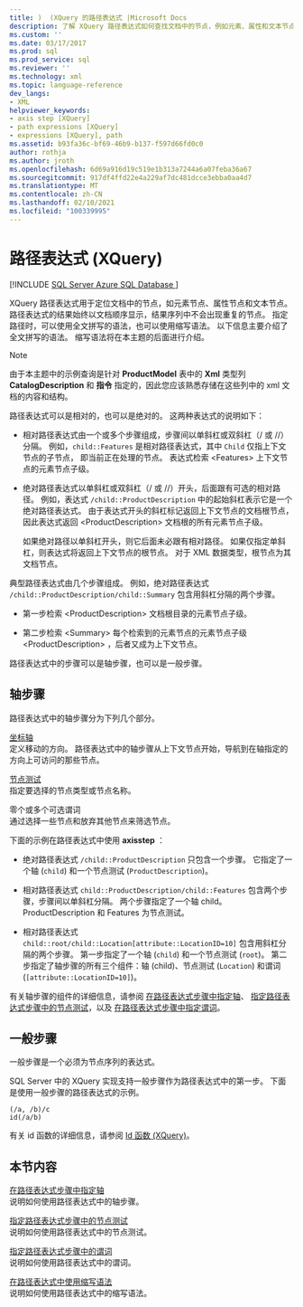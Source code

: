 ```yaml
---
title: )  (XQuery 的路径表达式 |Microsoft Docs
description: 了解 XQuery 路径表达式如何查找文档中的节点，例如元素、属性和文本节点。
ms.custom: ''
ms.date: 03/17/2017
ms.prod: sql
ms.prod_service: sql
ms.reviewer: ''
ms.technology: xml
ms.topic: language-reference
dev_langs:
- XML
helpviewer_keywords:
- axis step [XQuery]
- path expressions [XQuery]
- expressions [XQuery], path
ms.assetid: b93fa36c-bf69-46b9-b137-f597d66fd0c0
author: rothja
ms.author: jroth
ms.openlocfilehash: 6d69a916d19c519e1b313a7244a6a07feba36a67
ms.sourcegitcommit: 917df4ffd22e4a229af7dc481dcce3ebba0aa4d7
ms.translationtype: MT
ms.contentlocale: zh-CN
ms.lasthandoff: 02/10/2021
ms.locfileid: "100339995"
---
```

# <a name="path-expressions-xquery"></a>路径表达式 (XQuery)
[!INCLUDE [SQL Server Azure SQL Database ](../includes/applies-to-version/sqlserver.md)]

  XQuery 路径表达式用于定位文档中的节点，如元素节点、属性节点和文本节点。 路径表达式的结果始终以文档顺序显示，结果序列中不会出现重复的节点。 指定路径时，可以使用全文拼写的语法，也可以使用缩写语法。 以下信息主要介绍了全文拼写的语法。 缩写语法将在本主题的后面进行介绍。  
  
> [!NOTE]  
>  由于本主题中的示例查询是针对 **ProductModel** 表中的 **Xml** 类型列 **CatalogDescription** 和 **指令** 指定的，因此您应该熟悉存储在这些列中的 xml 文档的内容和结构。  
  
 路径表达式可以是相对的，也可以是绝对的。 这两种表达式的说明如下：  
  
-   相对路径表达式由一个或多个步骤组成，步骤间以单斜杠或双斜杠（/ 或 //）分隔。 例如，`child::Features` 是相对路径表达式，其中 `Child` 仅指上下文节点的子节点， 即当前正在处理的节点。 表达式检索 \<Features> 上下文节点的元素节点子级。  
  
-   绝对路径表达式以单斜杠或双斜杠（/ 或 //）开头，后面跟有可选的相对路径。 例如，表达式 `/child::ProductDescription` 中的起始斜杠表示它是一个绝对路径表达式。 由于表达式开头的斜杠标记返回上下文节点的文档根节点，因此表达式返回 \<ProductDescription> 文档根的所有元素节点子级。  
  
     如果绝对路径以单斜杠开头，则它后面未必跟有相对路径。 如果仅指定单斜杠，则表达式将返回上下文节点的根节点。 对于 XML 数据类型，根节点为其文档节点。  
  
 典型路径表达式由几个步骤组成。 例如，绝对路径表达式 `/child::ProductDescription/child::Summary` 包含用斜杠分隔的两个步骤。  
  
-   第一步检索 \<ProductDescription> 文档根目录的元素节点子级。  
  
-   第二步检索 \<Summary> 每个检索到的元素节点的元素节点子级 \<ProductDescription> ，后者又成为上下文节点。  
  
 路径表达式中的步骤可以是轴步骤，也可以是一般步骤。  
  
## <a name="axis-step"></a>轴步骤  
 路径表达式中的轴步骤分为下列几个部分。  
  
 [坐标轴](../xquery/path-expressions-specifying-axis.md)  
 定义移动的方向。 路径表达式中的轴步骤从上下文节点开始，导航到在轴指定的方向上可访问的那些节点。  
  
 [节点测试](../xquery/path-expressions-specifying-node-test.md)  
 指定要选择的节点类型或节点名称。  
  
 零个或多个可选谓词  
 通过选择一些节点和放弃其他节点来筛选节点。  
  
 下面的示例在路径表达式中使用 **axisstep** ：  
  
-   绝对路径表达式 `/child::ProductDescription` 只包含一个步骤。 它指定了一个轴 (`child`) 和一个节点测试 (`ProductDescription`)。  
  
-   相对路径表达式 `child::ProductDescription/child::Features` 包含两个步骤，步骤间以单斜杠分隔。 两个步骤指定了一个轴 child。 ProductDescription 和 Features 为节点测试。  
  
-   相对路径表达式 `child::root/child::Location[attribute::LocationID=10]` 包含用斜杠分隔的两个步骤。 第一步指定了一个轴 (`child`) 和一个节点测试 (`root`)。 第二步指定了轴步骤的所有三个组件：轴 (child)、节点测试 (`Location`) 和谓词 (`[attribute::LocationID=10]`)。  
  
 有关轴步骤的组件的详细信息，请参阅 [在路径表达式步骤中指定轴](../xquery/path-expressions-specifying-axis.md)、 [指定路径表达式步骤中的节点测试](../xquery/path-expressions-specifying-node-test.md)，以及 [在路径表达式步骤中指定谓词](../xquery/path-expressions-specifying-predicates.md)。  
  
## <a name="general-step"></a>一般步骤  
 一般步骤是一个必须为节点序列的表达式。  
  
 SQL Server 中的 XQuery 实现支持一般步骤作为路径表达式中的第一步。 下面是使用一般步骤的路径表达式的示例。  
  
```  
(/a, /b)/c  
id(/a/b)  
```  
  
 有关 id 函数的详细信息，请参阅 [Id 函数 &#40;XQuery&#41;](../xquery/functions-on-sequences-id.md)。  
  
## <a name="in-this-section"></a>本节内容  
 [在路径表达式步骤中指定轴](../xquery/path-expressions-specifying-axis.md)  
 说明如何使用路径表达式中的轴步骤。  
  
 [指定路径表达式步骤中的节点测试](../xquery/path-expressions-specifying-node-test.md)  
 说明如何使用路径表达式中的节点测试。  
  
 [指定路径表达式步骤中的谓词](../xquery/path-expressions-specifying-predicates.md)  
 说明如何使用路径表达式中的谓词。  
  
 [在路径表达式中使用缩写语法](../xquery/path-expressions-using-abbreviated-syntax.md)  
 说明如何使用路径表达式中的缩写语法。  
  
  
